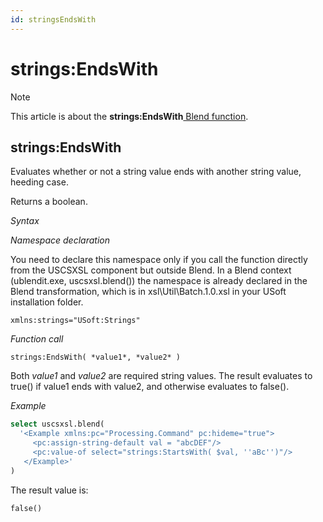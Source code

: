 ```yaml
---
id: stringsEndsWith
---
```


# strings:EndsWith



> [!NOTE]
> This article is about the **strings:EndsWith**[ Blend function](/docs/Repositories/Blend_functions).

## **strings:EndsWith**

Evaluates whether or not a string value ends with another string value, heeding case.

Returns a boolean.

*Syntax*

*Namespace declaration*

You need to declare this namespace only if you call the function directly from the USCSXSL component but outside Blend. In a Blend context (ublendit.exe, uscsxsl.blend()) the namespace is already declared in the Blend transformation, which is in xsl\\Util\\Batch.1.0.xsl in your USoft installation folder.

```
xmlns:strings="USoft:Strings"
```

*Function call*

```
strings:EndsWith( *value1*, *value2* )
```

Both *value1* and *value2* are required string values. The result evaluates to true() if value1 ends with value2, and otherwise evaluates to false().

*Example*

```sql
select uscsxsl.blend(
  '<Example xmlns:pc="Processing.Command" pc:hideme="true">
     <pc:assign-string-default val = "abcDEF"/>
     <pc:value-of select="strings:StartsWith( $val, ''aBc'')"/>
   </Example>'
)
```

The result value is:

```
false()
```

 